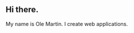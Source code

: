 
<!---
olemart1n/olemart1n is a ✨ special ✨ repository because its `README.md` (this file) appears on your GitHub profile.
You can click the Preview link to take a look at your changes.
--->

## Hi there.

My name is Ole Martin. I create web applications.
